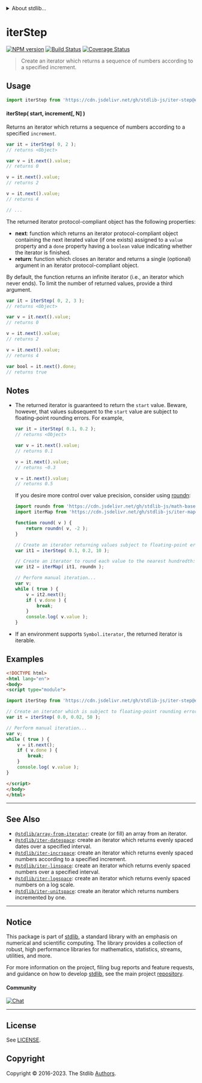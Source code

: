 <!--

@license Apache-2.0

Copyright (c) 2019 The Stdlib Authors.

Licensed under the Apache License, Version 2.0 (the "License");
you may not use this file except in compliance with the License.
You may obtain a copy of the License at

   http://www.apache.org/licenses/LICENSE-2.0

Unless required by applicable law or agreed to in writing, software
distributed under the License is distributed on an "AS IS" BASIS,
WITHOUT WARRANTIES OR CONDITIONS OF ANY KIND, either express or implied.
See the License for the specific language governing permissions and
limitations under the License.

-->


<details>
  <summary>
    About stdlib...
  </summary>
  <p>We believe in a future in which the web is a preferred environment for numerical computation. To help realize this future, we've built stdlib. stdlib is a standard library, with an emphasis on numerical and scientific computation, written in JavaScript (and C) for execution in browsers and in Node.js.</p>
  <p>The library is fully decomposable, being architected in such a way that you can swap out and mix and match APIs and functionality to cater to your exact preferences and use cases.</p>
  <p>When you use stdlib, you can be absolutely certain that you are using the most thorough, rigorous, well-written, studied, documented, tested, measured, and high-quality code out there.</p>
  <p>To join us in bringing numerical computing to the web, get started by checking us out on <a href="https://github.com/stdlib-js/stdlib">GitHub</a>, and please consider <a href="https://opencollective.com/stdlib">financially supporting stdlib</a>. We greatly appreciate your continued support!</p>
</details>

# iterStep

[![NPM version][npm-image]][npm-url] [![Build Status][test-image]][test-url] [![Coverage Status][coverage-image]][coverage-url] <!-- [![dependencies][dependencies-image]][dependencies-url] -->

> Create an iterator which returns a sequence of numbers according to a specified increment.

<!-- Section to include introductory text. Make sure to keep an empty line after the intro `section` element and another before the `/section` close. -->

<section class="intro">

</section>

<!-- /.intro -->

<!-- Package usage documentation. -->



<section class="usage">

## Usage

```javascript
import iterStep from 'https://cdn.jsdelivr.net/gh/stdlib-js/iter-step@esm/index.mjs';
```

#### iterStep( start, increment\[, N] )

Returns an iterator which returns a sequence of numbers according to a specified `increment`.

```javascript
var it = iterStep( 0, 2 );
// returns <Object>

var v = it.next().value;
// returns 0

v = it.next().value;
// returns 2

v = it.next().value;
// returns 4

// ...
```

The returned iterator protocol-compliant object has the following properties:

-   **next**: function which returns an iterator protocol-compliant object containing the next iterated value (if one exists) assigned to a `value` property and a `done` property having a `boolean` value indicating whether the iterator is finished.
-   **return**: function which closes an iterator and returns a single (optional) argument in an iterator protocol-compliant object.

By default, the function returns an infinite iterator (i.e., an iterator which never ends). To limit the number of returned values, provide a third argument.

```javascript
var it = iterStep( 0, 2, 3 );
// returns <Object>

var v = it.next().value;
// returns 0

v = it.next().value;
// returns 2

v = it.next().value;
// returns 4

var bool = it.next().done;
// returns true
```

</section>

<!-- /.usage -->

<!-- Package usage notes. Make sure to keep an empty line after the `section` element and another before the `/section` close. -->

<section class="notes">

## Notes

-   The returned iterator is guaranteed to return the `start` value. Beware, however, that values subsequent to the `start` value are subject to floating-point rounding errors. For example,

    ```javascript
    var it = iterStep( 0.1, 0.2 );
    // returns <Object>

    var v = it.next().value;
    // returns 0.1

    v = it.next().value;
    // returns ~0.3

    v = it.next().value;
    // returns 0.5
    ```

    If you desire more control over value precision, consider using [roundn][@stdlib/math/base/special/roundn]:

    ```javascript
    import roundn from 'https://cdn.jsdelivr.net/gh/stdlib-js/math-base-special-roundn@esm/index.mjs';
    import iterMap from 'https://cdn.jsdelivr.net/gh/stdlib-js/iter-map@esm/index.mjs';

    function round( v ) {
        return roundn( v, -2 );
    }

    // Create an iterator returning values subject to floating-point errors:
    var it1 = iterStep( 0.1, 0.2, 10 );

    // Create an iterator to round each value to the nearest hundredth:
    var it2 = iterMap( it1, roundn );

    // Perform manual iteration...
    var v;
    while ( true ) {
        v = it2.next();
        if ( v.done ) {
            break;
        }
        console.log( v.value );
    }
    ```

-   If an environment supports `Symbol.iterator`, the returned iterator is iterable.

</section>

<!-- /.notes -->

<!-- Package usage examples. -->

<section class="examples">

## Examples

<!-- eslint no-undef: "error" -->

```html
<!DOCTYPE html>
<html lang="en">
<body>
<script type="module">

import iterStep from 'https://cdn.jsdelivr.net/gh/stdlib-js/iter-step@esm/index.mjs';

// Create an iterator which is subject to floating-point rounding errors:
var it = iterStep( 0.0, 0.02, 50 );

// Perform manual iteration...
var v;
while ( true ) {
    v = it.next();
    if ( v.done ) {
        break;
    }
    console.log( v.value );
}

</script>
</body>
</html>
```

</section>

<!-- /.examples -->

<!-- Section to include cited references. If references are included, add a horizontal rule *before* the section. Make sure to keep an empty line after the `section` element and another before the `/section` close. -->

<section class="references">

</section>

<!-- /.references -->

<!-- Section for related `stdlib` packages. Do not manually edit this section, as it is automatically populated. -->

<section class="related">

* * *

## See Also

-   <span class="package-name">[`@stdlib/array-from-iterator`][@stdlib/array/from-iterator]</span><span class="delimiter">: </span><span class="description">create (or fill) an array from an iterator.</span>
-   <span class="package-name">[`@stdlib/iter-datespace`][@stdlib/iter/datespace]</span><span class="delimiter">: </span><span class="description">create an iterator which returns evenly spaced dates over a specified interval.</span>
-   <span class="package-name">[`@stdlib/iter-incrspace`][@stdlib/iter/incrspace]</span><span class="delimiter">: </span><span class="description">create an iterator which returns evenly spaced numbers according to a specified increment.</span>
-   <span class="package-name">[`@stdlib/iter-linspace`][@stdlib/iter/linspace]</span><span class="delimiter">: </span><span class="description">create an iterator which returns evenly spaced numbers over a specified interval.</span>
-   <span class="package-name">[`@stdlib/iter-logspace`][@stdlib/iter/logspace]</span><span class="delimiter">: </span><span class="description">create an iterator which returns evenly spaced numbers on a log scale.</span>
-   <span class="package-name">[`@stdlib/iter-unitspace`][@stdlib/iter/unitspace]</span><span class="delimiter">: </span><span class="description">create an iterator which returns numbers incremented by one.</span>

</section>

<!-- /.related -->

<!-- Section for all links. Make sure to keep an empty line after the `section` element and another before the `/section` close. -->


<section class="main-repo" >

* * *

## Notice

This package is part of [stdlib][stdlib], a standard library with an emphasis on numerical and scientific computing. The library provides a collection of robust, high performance libraries for mathematics, statistics, streams, utilities, and more.

For more information on the project, filing bug reports and feature requests, and guidance on how to develop [stdlib][stdlib], see the main project [repository][stdlib].

#### Community

[![Chat][chat-image]][chat-url]

---

## License

See [LICENSE][stdlib-license].


## Copyright

Copyright &copy; 2016-2023. The Stdlib [Authors][stdlib-authors].

</section>

<!-- /.stdlib -->

<!-- Section for all links. Make sure to keep an empty line after the `section` element and another before the `/section` close. -->

<section class="links">

[npm-image]: http://img.shields.io/npm/v/@stdlib/iter-step.svg
[npm-url]: https://npmjs.org/package/@stdlib/iter-step

[test-image]: https://github.com/stdlib-js/iter-step/actions/workflows/test.yml/badge.svg?branch=main
[test-url]: https://github.com/stdlib-js/iter-step/actions/workflows/test.yml?query=branch:main

[coverage-image]: https://img.shields.io/codecov/c/github/stdlib-js/iter-step/main.svg
[coverage-url]: https://codecov.io/github/stdlib-js/iter-step?branch=main

<!--

[dependencies-image]: https://img.shields.io/david/stdlib-js/iter-step.svg
[dependencies-url]: https://david-dm.org/stdlib-js/iter-step/main

-->

[chat-image]: https://img.shields.io/gitter/room/stdlib-js/stdlib.svg
[chat-url]: https://app.gitter.im/#/room/#stdlib-js_stdlib:gitter.im

[stdlib]: https://github.com/stdlib-js/stdlib

[stdlib-authors]: https://github.com/stdlib-js/stdlib/graphs/contributors

[umd]: https://github.com/umdjs/umd
[es-module]: https://developer.mozilla.org/en-US/docs/Web/JavaScript/Guide/Modules

[deno-url]: https://github.com/stdlib-js/iter-step/tree/deno
[umd-url]: https://github.com/stdlib-js/iter-step/tree/umd
[esm-url]: https://github.com/stdlib-js/iter-step/tree/esm
[branches-url]: https://github.com/stdlib-js/iter-step/blob/main/branches.md

[stdlib-license]: https://raw.githubusercontent.com/stdlib-js/iter-step/main/LICENSE

[@stdlib/math/base/special/roundn]: https://github.com/stdlib-js/math-base-special-roundn/tree/esm

<!-- <related-links> -->

[@stdlib/array/from-iterator]: https://github.com/stdlib-js/array-from-iterator/tree/esm

[@stdlib/iter/datespace]: https://github.com/stdlib-js/iter-datespace/tree/esm

[@stdlib/iter/incrspace]: https://github.com/stdlib-js/iter-incrspace/tree/esm

[@stdlib/iter/linspace]: https://github.com/stdlib-js/iter-linspace/tree/esm

[@stdlib/iter/logspace]: https://github.com/stdlib-js/iter-logspace/tree/esm

[@stdlib/iter/unitspace]: https://github.com/stdlib-js/iter-unitspace/tree/esm

<!-- </related-links> -->

</section>

<!-- /.links -->
